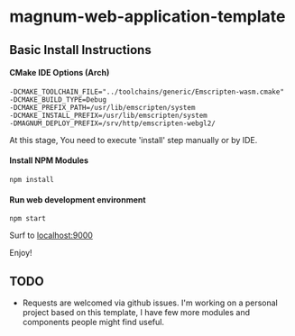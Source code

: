# magnum-web-application-template

## Basic Install Instructions


#### CMake IDE Options (Arch)
```
-DCMAKE_TOOLCHAIN_FILE="../toolchains/generic/Emscripten-wasm.cmake"
-DCMAKE_BUILD_TYPE=Debug
-DCMAKE_PREFIX_PATH=/usr/lib/emscripten/system
-DCMAKE_INSTALL_PREFIX=/usr/lib/emscripten/system
-DMAGNUM_DEPLOY_PREFIX=/srv/http/emscripten-webgl2/
```

At this stage, You need to execute 'install' step manually or by IDE.

#### Install NPM Modules
```
npm install
```

#### Run web development environment
```
npm start
```

Surf to [localhost:9000](http://localhost:9000)

Enjoy!

## TODO

* Requests are welcomed via github issues.
 I'm working on a personal project based on this template,
 I have few more modules and components people might find useful.
